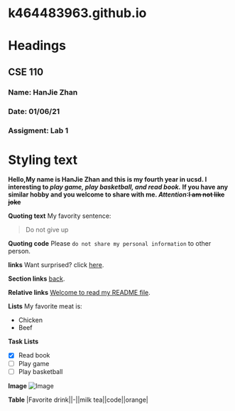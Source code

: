 # k464483963.github.io

# **Headings**
## CSE 110 
### Name:      HanJie Zhan 
### Date:      01/06/21
### Assigment: Lab 1

# **Styling text**

**Hello,My name is HanJie Zhan and this is my fourth year in ucsd. I interesting to _play game, play basketball, and read book._ If you have any similar hobby and you welcome to share with me. _Attention_:~~I am not like joke~~**

**Quoting text**
My favority sentence:
> Do not give up

**Quoting code**
Please `do not share my personal information` to other person.

**links**
Want surprised? click [here](https://www.github.com).

**Section links**
[back](Markdown).

**Relative links**
[Welcome to read my README file](main/README.md).

**Lists**
My favorite meat is:
- Chicken
- Beef

**Task Lists**
- [x] Read book
- [ ] Play game
- [ ] Play basketball

**Image**
![Image]()

**Table**
|Favorite drink||-||milk tea||code||orange|
